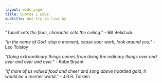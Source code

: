 ```yaml
---
layout: wide_page
title: Quotes I Love
subtitle: And try to live by
---
```


*"Talent sets the floor, character sets the ceiling."* - Bill Belichick

*"In the name of God, stop a moment, cease your work, look around you."* - Leo Tolstoy

*"Doing extraordinary things comes from doing the ordinary things over and over and over and over."* - Kobe Bryant
  
*"If more of us valued food and cheer and song above hoarded gold, it would be a merrier world."* - J.R.R. Tolkien